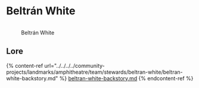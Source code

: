 # Beltrán White

<figure><img src="../../../../../../.gitbook/assets/Beltrán_White.jpg" alt=""><figcaption><p>Beltrán White</p></figcaption></figure>

## Lore

{% content-ref url="../../../../community-projects/landmarks/amphitheatre/team/stewards/beltran-white/beltran-white-backstory.md" %}
[beltran-white-backstory.md](../../../../community-projects/landmarks/amphitheatre/team/stewards/beltran-white/beltran-white-backstory.md)
{% endcontent-ref %}
